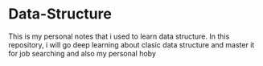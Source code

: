 # Data-Structure

This is my personal notes that i used to learn data structure. In this repository, i will go deep learning about clasic data structure and master it for job searching and also my personal hoby
